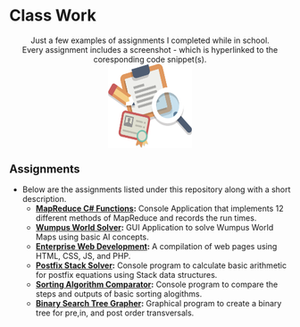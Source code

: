 # Class Work
<p align="center">
Just a few examples of assignments I completed while in school.
<br />
Every assignment includes a screenshot - which is hyperlinked to the coresponding code snippet(s).
<br />
<a href=""><img src="https://github.com/xadamxk/Class-Work/blob/master/ClassWork.png" width="150" height="150" title="Project Icon"  /></a>
<br />
</p>




<h3><b><big>Assignments</big></b></h3>
<ul><li>Below are the assignments listed under this repository along with a short description.
<ul><li><b><a href="https://github.com/xadamxk/Class-Work/tree/master/MapReduceFunctions">MapReduce C# Functions</a>:</b> Console Application that implements 12 different methods of MapReduce and records the run times.</li></ul>
<ul><li><b><a href="https://github.com/xadamxk/Class-Work/tree/master/WumpusWorldMapSolver">Wumpus World Solver</a>:</b> GUI Application to solve Wumpus World Maps using basic AI concepts.</li></ul>
<ul><li><b><a href="https://github.com/xadamxk/Class-Work/tree/master/Enterprise%20Web%20Development">Enterprise Web Development</a>:</b> A compilation of web pages using HTML, CSS, JS, and PHP.</li></ul>
<ul><li><b><a href="https://github.com/xadamxk/Class-Work/tree/master/MyStackListConsoleApplication">Postfix Stack Solver</a>:</b> Console program to calculate basic arithmetic for postfix equations using Stack data structures.</li></ul>
<ul><li><b><a href ="https://github.com/xadamxk/Class-Work/tree/master/SortingApp">Sorting Algorithm Comparator</a>:</b> Console program to compare the steps and outputs of basic sorting alogithms.</li></ul>
<ul><li><b><a href="https://github.com/xadamxk/Class-Work/tree/master/BinarySearchTreeGraphicApplication">Binary Search Tree Grapher</a>:</b> Graphical program to create a binary tree for pre,in, and post order transversals.</li></ul>
</li></ul>
